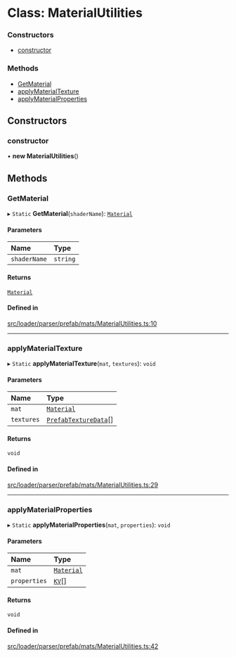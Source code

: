 # Class: MaterialUtilities

### Constructors

- [constructor](MaterialUtilities.md#constructor)

### Methods

- [GetMaterial](MaterialUtilities.md#getmaterial)
- [applyMaterialTexture](MaterialUtilities.md#applymaterialtexture)
- [applyMaterialProperties](MaterialUtilities.md#applymaterialproperties)

## Constructors

### constructor

• **new MaterialUtilities**()

## Methods

### GetMaterial

▸ `Static` **GetMaterial**(`shaderName`): [`Material`](Material.md)

#### Parameters

| Name | Type |
| :------ | :------ |
| `shaderName` | `string` |

#### Returns

[`Material`](Material.md)

#### Defined in

[src/loader/parser/prefab/mats/MaterialUtilities.ts:10](https://github.com/Orillusion/orillusion/blob/main/src/loader/parser/prefab/mats/MaterialUtilities.ts#L10)

___

### applyMaterialTexture

▸ `Static` **applyMaterialTexture**(`mat`, `textures`): `void`

#### Parameters

| Name | Type |
| :------ | :------ |
| `mat` | [`Material`](Material.md) |
| `textures` | [`PrefabTextureData`](PrefabTextureData.md)[] |

#### Returns

`void`

#### Defined in

[src/loader/parser/prefab/mats/MaterialUtilities.ts:29](https://github.com/Orillusion/orillusion/blob/main/src/loader/parser/prefab/mats/MaterialUtilities.ts#L29)

___

### applyMaterialProperties

▸ `Static` **applyMaterialProperties**(`mat`, `properties`): `void`

#### Parameters

| Name | Type |
| :------ | :------ |
| `mat` | [`Material`](Material.md) |
| `properties` | [`KV`](KV.md)[] |

#### Returns

`void`

#### Defined in

[src/loader/parser/prefab/mats/MaterialUtilities.ts:42](https://github.com/Orillusion/orillusion/blob/main/src/loader/parser/prefab/mats/MaterialUtilities.ts#L42)
